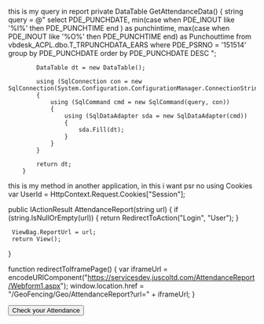 this is my query in report 
 private DataTable GetAttendanceData()
        {
            string query = @"
       select PDE_PUNCHDATE,
min(case when PDE_INOUT like '%I%' then PDE_PUNCHTIME end ) as punchintime,
max(case when PDE_INOUT like '%O%' then PDE_PUNCHTIME end) as Punchouttime
from vbdesk_ACPL.dbo.T_TRPUNCHDATA_EARS  where PDE_PSRNO = '151514'
group by PDE_PUNCHDATE order by PDE_PUNCHDATE DESC
    ";

            DataTable dt = new DataTable();

            using (SqlConnection con = new SqlConnection(System.Configuration.ConfigurationManager.ConnectionStrings["dbcs"].ConnectionString))
            {
                using (SqlCommand cmd = new SqlCommand(query, con))
                {
                    using (SqlDataAdapter sda = new SqlDataAdapter(cmd))
                    {
                        sda.Fill(dt);
                    }
                }
            }

            return dt;
        }

this is my method in another application, in this i want psr no using Cookies 
var UserId = HttpContext.Request.Cookies["Session"];

 public IActionResult AttendanceReport(string url)
 {
     if (string.IsNullOrEmpty(url))
     {
         return RedirectToAction("Login", "User"); 
     }

     ViewBag.ReportUrl = url; 
     return View();
 }

function redirectToIframePage() {
    var iframeUrl = encodeURIComponent("https://servicesdev.juscoltd.com/AttendanceReport/Webform1.aspx");
    window.location.href = "/GeoFencing/Geo/AttendanceReport?url=" + iframeUrl;
}

<div class="text-center">
    <button onclick="redirectToIframePage()" class="btn btn-primary mt-2">Check your Attendance</button>
</div>
